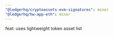 ```yaml
---
"@ledgerhq/cryptoassets-evm-signatures": minor
"@ledgerhq/hw-app-eth": minor
---
```


feat: uses lightweight token asset list
